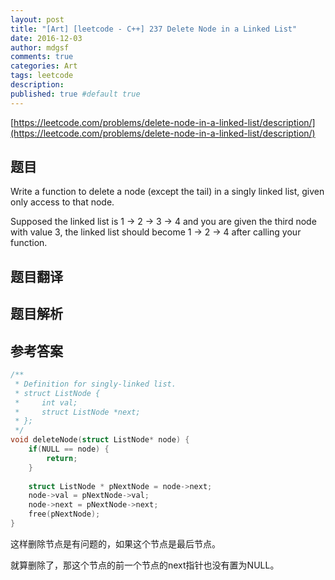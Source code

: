 ```yaml
---
layout: post
title: "[Art] [leetcode - C++] 237 Delete Node in a Linked List"
date: 2016-12-03
author: mdgsf
comments: true
categories: Art
tags: leetcode
description:
published: true #default true
---
```


[https://leetcode.com/problems/delete-node-in-a-linked-list/description/](https://leetcode.com/problems/delete-node-in-a-linked-list/description/)

## 题目

Write a function to delete a node (except the tail) in a singly linked list, given only access to that node.

Supposed the linked list is 1 -> 2 -> 3 -> 4 and you are given the third node with value 3, 
the linked list should become 1 -> 2 -> 4 after calling your function.

## 题目翻译

## 题目解析

## 参考答案

```cpp
/**
 * Definition for singly-linked list.
 * struct ListNode {
 *     int val;
 *     struct ListNode *next;
 * };
 */
void deleteNode(struct ListNode* node) {
    if(NULL == node) {
        return;
    }
    
    struct ListNode * pNextNode = node->next;
    node->val = pNextNode->val;
    node->next = pNextNode->next;
    free(pNextNode);
}
```

这样删除节点是有问题的，如果这个节点是最后节点。

就算删除了，那这个节点的前一个节点的next指针也没有置为NULL。
